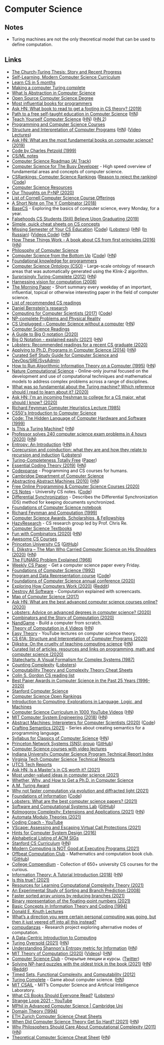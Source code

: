 # Computer Science

## Notes

- Turing machines are not the only theoretical model that can be used to define computation.

## Links

- [The Church-Turing Thesis: Story and Recent Progress](https://www.youtube.com/watch?v=QlYJz1B5XLU)
- [Self-Learning, Modern Computer Science Curriculum](https://functionalcs.github.io/curriculum/)
- [Learn CS in 5 months](https://github.com/llSourcell/Learn_Computer_Science_in_5_Months)
- [Making a computer Turing complete](https://www.youtube.com/watch?v=AqNDk_UJW4k)
- [What Is Abstraction in Computer Science](https://www.youtube.com/watch?v=_y-5nZAbgt4)
- [Open Source Computer Science Degree](https://github.com/ForrestKnight/open-source-cs)
- [Most influential books for programmers](https://github.com/cs-books/influential-cs-books)
- [Ask HN: What book to read to get a footing in CS theory? (2019)](https://news.ycombinator.com/item?id=20729252)
- [Path to a free self-taught education in Computer Science](https://github.com/ossu/computer-science) ([HN](https://news.ycombinator.com/item?id=27744255))
- [Teach Yourself Computer Science](https://teachyourselfcs.com/) ([HN](https://news.ycombinator.com/item?id=22286340)) ([HN 2](https://news.ycombinator.com/item?id=23588896))
- [Programming and Computer Science Courses](https://www.dabeaz.com/courses.html)
- [Structure and Interpretation of Computer Programs](https://opendocs.github.io/sicp/sicp.pdf) ([HN](https://news.ycombinator.com/item?id=21299546)) ([Video Lectures](http://groups.csail.mit.edu/mac/classes/6.001/abelson-sussman-lectures/))
- [Ask HN: What are the most fundamental books on computer science? (2019)](https://news.ycombinator.com/item?id=21311302)
- [Code by Charles Petzold (1999)](https://www.goodreads.com/book/show/44882.Code)
- [CS/ML notes](https://tlienart.github.io/pub/csml.html)
- [Computer Science Roadmap (AI Track)](https://github.com/yngz/cs-roadmap)
- [Computer Science for The Busy Developer](https://learn.codexpanse.com/courses/computer-science-for-the-busy-developer) - High speed overview of fundamental areas and concepts of computer science.
- [CSRankings: Computer Science Rankings](http://csrankings.org/#/index?all) ([Reason to reject the ranking](https://twitter.com/yy/status/1317934065144782853)) ([Code](https://github.com/emeryberger/CSrankings))
- [Computer Science Resources](https://github.com/the-akira/Computer-Science-Resources)
- [Our Thoughts on P=NP (2020)](https://rjlipton.wordpress.com/2020/01/12/our-thoughts-on-pnp/)
- [List of Cornell Computer Science Course Offerings](https://www.cs.cornell.edu/courseinfo/listofcscourses)
- [A Short Note on The Y Combinator (2018)](https://invenia.github.io/blog/2018/08/20/ycombinator/)
- [BaseCS](https://medium.com/basecs) - Exploring the basics of computer science, every Monday, for a year.
- [Falsehoods CS Students (Still) Believe Upon Graduating (2019)](https://www.netmeister.org/blog/cs-falsehoods.html)
- [Simple, quick cheat sheets on CS concepts](https://github.com/aspittel/coding-cheat-sheets)
- [Missing Semester of Your CS Education](https://missing.csail.mit.edu/) ([Code](https://github.com/missing-semester/missing-semester)) ([Lobsters](https://lobste.rs/s/ti1k98/missing_semester_your_cs_education_mit)) ([HN](https://news.ycombinator.com/item?id=22226380)) ([In Russian](https://github.com/danlark1/hse_missing_cs_education)) ([Videos Code](https://github.com/missing-semester/videos)) ([HN](https://news.ycombinator.com/item?id=27154577))
- [How These Things Work - A book about CS from first principles (2016)](https://reasonablypolymorphic.com/book/preface) ([HN](https://news.ycombinator.com/item?id=22346349))
- [Philosophy of Computer Science](https://cse.buffalo.edu/~rapaport/Papers/phics.pdf)
- [Computer Science from the Bottom Up](https://www.bottomupcs.com/) ([Code](https://github.com/ianw/bottomupcs)) ([HN](https://news.ycombinator.com/item?id=26981668))
- [Foundational knowledge for programmers](https://github.com/err0r500/foundational-knowledge-for-programmers)
- [Computer Science Ontology (CSO)](http://cso.kmi.open.ac.uk/home) - Large-scale ontology of research areas that was automatically generated using the Klink-2 algorithm.
- [Surprisingly Turing-Complete (2012)](https://www.gwern.net/Turing-complete) ([HN](https://news.ycombinator.com/item?id=22839035))
- [Harnessing vision for computation (2008)](https://www.gwern.net/docs/www/www.changizi.com/82e766ee9a407241bcbcfd5b9e2c69d1083ecba1.pdf)
- [The Morning Paper](https://blog.acolyer.org/) - Short summary every weekday of an important, influential, topical or otherwise interesting paper in the field of computer science.
- [List of recommended CS readings](https://github.com/amilajack/reading)
- [Daniel Bernstein's research](http://cr.yp.to/djb.html)
- [Computing for Computer Scientists (2017)](https://c4cs.github.io/archive/w18/) ([Code](https://github.com/c4cs/c4cs.github.io))
- [NP-complete Problems and Physical Reality](https://www.scottaaronson.com/papers/npcomplete.pdf)
- [CS Unplugged – Computer Science without a computer](https://csunplugged.org/en/) ([HN](https://news.ycombinator.com/item?id=22948055))
- [Computer Science Readings](https://github.com/erikgrinaker/readings)
- [A Guide to Big O notation (2020)](https://eaj.no/a-guide-to-big-o-notation)
- [Big O Notation - explained easily (2021)](https://news.ycombinator.com/item?id=25803288) ([HN](https://news.ycombinator.com/item?id=25803288))
- [Lobsters: Recommended readings for a recent CS graduate (2020)](https://lobste.rs/s/d1c7vd/recommended_readings_for_recent_cs)
- [Applying to Ph.D. Programs in Computer Science (2014)](https://www.cs.cmu.edu/~harchol/gradschooltalk.pdf) ([HN](https://news.ycombinator.com/item?id=23164618))
- [Curated Self Study Guide for Computer Science and DevOps/SRE/SysAdmin](https://sharjeelsayed.github.io/selfupgradeitprof.txt)
- [How to Run Algorithmic Information Theory on a Computer (1995)](https://arxiv.org/abs/chao-dyn/9509014v2) ([HN](https://news.ycombinator.com/item?id=23242549))
- [Nature Computational Science](https://www.nature.com/natcomputsci) - Online-only journal focused on the development and use of computational techniques and mathematical models to address complex problems across a range of disciplines.
- [What was so fundamental about the Turing machine? Which reference should I read to learn about it? (2020)](https://www.reddit.com/r/computerscience/comments/gpsdcp/what_was_so_fundamental_about_the_turing_machine/)
- [Ask HN: I'm an incoming freshman to college for a CS major, what should I know? (2020)](https://news.ycombinator.com/item?id=23371530)
- [Richard Feynman Computer Heuristics Lecture (1985)](https://www.youtube.com/watch?v=EKWGGDXe5MA)
- [CS50's Introduction to Computer Science](https://www.edx.org/course/cs50s-introduction-to-computer-science)
- [Code: The Hidden Language of Computer Hardware and Software (1999)](https://www.goodreads.com/book/show/44882.Code)
- [Is This a Turing Machine?](http://lambdaway.free.fr/lambdawalks/?view=meta4) ([HN](https://news.ycombinator.com/item?id=23711343))
- [Professor solves 240 computer science exam problems in 4 hours (2020)](https://www.youtube.com/watch?v=g_ZdcHSFGv0&t=10s) ([HN](https://news.ycombinator.com/item?id=23759673))
- [Entropy: An Introduction](https://homes.cs.washington.edu/~ewein/blog/2020/07/14/entropy/) ([HN](https://news.ycombinator.com/item?id=23873752))
- [Corecursion and coinduction: what they are and how they relate to recursion and induction](https://www.cl.cam.ac.uk/archive/mjcg/plans/Coinduction.pdf) ([Lobsters](https://lobste.rs/s/eenrfz/corecursion_coinduction_what_they_are))
- [Turing-Completeness Totally Free](https://link.springer.com/chapter/10.1007/978-3-319-19797-5_13) ([Paper](https://personal.cis.strath.ac.uk/conor.mcbride/TotallyFree.pdf))
- [Essential Coding Theory (2019)](https://cse.buffalo.edu/faculty/atri/courses/coding-theory/book/web-coding-book.pdf) ([HN](https://news.ycombinator.com/item?id=24194543))
- [Codexpanse](https://codexpanse.com/) - Programming and CS courses for humans.
- [Cambridge Department of Computer Science](https://www.cl.cam.ac.uk/)
- [Abstracting Abstract Machines (2010)](http://matt.might.net/papers/vanhorn2010abstract.pdf) ([HN](https://news.ycombinator.com/item?id=24286666))
- [Free Online Programming & Computer Science Courses (2020)](https://www.freecodecamp.org/news/free-online-programming-cs-courses/)
- [CS Notes](https://csnotes.me/) - University CS notes. ([Code](https://github.com/samrobbins85/notes-site))
- [Differential Synchronization](https://static.googleusercontent.com/media/research.google.com/en//pubs/archive/35605.pdf) - Describes the Differential Synchronization (DS) method for keeping documents synchronized.
- [Foundations of Computer Science notebook](https://github.com/ocamllabs/focs-notebooks/blob/main/1A%20Foundations%20of%20Computer%20Science.ipynb)
- [Richard Feynman and Computation (1999)](https://cds.cern.ch/record/411350/files/p101.pdf)
- [Computer Science Awards, Scholarships, & Fellowships](https://github.com/chinasaokolo/csGraduateFellowships)
- [HazyResearch](https://cs.stanford.edu/people/chrismre/) - CS research group led by Prof. Chris Re.
- [Computer Science Textbooks](https://open.umn.edu/opentextbooks/subjects/computer-science-information-systems)
- [Fun with Combinators (2020)](https://doisinkidney.com/posts/2020-10-17-ski.html) ([HN](https://news.ycombinator.com/item?id=24815859))
- [Awesome CS Courses](https://github.com/prakhar1989/awesome-courses)
- [Princeton University CS](https://www.cs.princeton.edu/) ([GitHub](https://github.com/princeton-sns))
- [E. Dijkstra – The Man Who Carried Computer Science on His Shoulders (2020)](https://inference-review.com/article/the-man-who-carried-computer-science-on-his-shoulders) ([HN](https://news.ycombinator.com/item?id=24942671))
- [The FUNARG Problem Explained (1968)](http://www.softwarepreservation.net/projects/LISP/MIT/Weizenbaum-FUNARG_Problem_Explained-1968.pdf)
- [Weekly CS Paper](https://simon-frey.com/weeklycspaper/) - Get a computer science paper every Friday.
- [Foundations of Computer Science (1992)](http://infolab.stanford.edu/~ullman/focs.html)
- [Program and Data Representation course](https://aaronbloomfield.github.io/pdr/readme.html) ([Code](https://github.com/uva-cs/pdr))
- [Foundations of Computer Science annual conference (2020)](https://focs2020.cs.duke.edu/program/)
- [Exploring How Computers Work (2020)](https://www.youtube.com/watch?v=QZwneRb-zqA) ([Reddit](https://www.reddit.com/r/programming/comments/jybwv0/exploring_how_computers_work/))
- [Destroy All Software](https://www.destroyallsoftware.com/screencasts) - Computation explained with screencasts.
- [Map of Computer Science (2017)](https://www.youtube.com/watch?v=SzJ46YA_RaA)
- [Ask HN: What are the best advanced computer science courses online? (2020)](https://news.ycombinator.com/item?id=25271676)
- [Lobsters: Advice on advanced degrees in computer science? (2020)](https://lobste.rs/s/6ucycu/advice_on_advanced_degrees_computer)
- [Combinators and the Story of Computation (2020)](https://writings.stephenwolfram.com/2020/12/combinators-and-the-story-of-computation/)
- [NandGame](http://nandgame.com/) - Build a computer from scratch.
- [Theory of Computation in 4 Videos](https://www.youtube.com/playlist?list=PLylTVsqZiRXPU09ULWGfXYsEtw-Qtq0Yn) ([HN](https://news.ycombinator.com/item?id=25338641))
- [Easy Theory](https://www.easytheory.org/) - YouTube lectures on computer science theory.
- [CS 61A: Structure and Interpretation of Computer Programs (2020)](https://cs61a.org/)
- [Dijkstra: On the cruelty of teaching computing science](https://www.psy.gla.ac.uk/~steve/educ/dijk/EWD1036.v4.pdf) ([HN](https://news.ycombinator.com/item?id=25442016))
- [Curated list of articles, resources and links on programming, math and computer science (2020)](https://www.reddit.com/r/compsci/comments/kczkk1/my_2020_curated_list_of_articles_resources_and/)
- [Statecharts: A Visual Formalism for Complex Systems (1987)](http://www.inf.ed.ac.uk/teaching/courses/seoc/2005_2006/resources/statecharts.pdf)
- [Counting Complexity](https://jellypbc.com/posts/ezmntq-counting-complexity) ([Lobsters](https://lobste.rs/s/lnszhq/counting_complexity))
- [Computability Theory and Complexity Theory Cheat Sheets](https://github.com/0x0f0f0f/computability-complexity-cheat-sheets/blob/master/cplx-cheat.pdf)
- [Colin S. Gordon CS reading list](https://csgordon.github.io/books.html)
- [Best Paper Awards in Computer Science in the Past 25 Years (1996-2020)](https://jeffhuang.com/best_paper_awards/)
- [Stanford Computer Science](https://cs.stanford.edu/)
- [Computer Science Open Rankings](https://drafty.cs.brown.edu/csopenrankings/)
- [Introduction to Computing: Explorations in Language, Logic, and Machines](http://computingbook.org/)
- [Computer Science Curriculum in 1000 YouTube Videos](https://laconicml.com/computer-science-curriculum-youtube-videos/) ([HN](https://news.ycombinator.com/item?id=25753166))
- [MIT Computer System Engineering (2018)](https://ocw.mit.edu/courses/electrical-engineering-and-computer-science/6-033-computer-system-engineering-spring-2018/) ([HN](https://news.ycombinator.com/item?id=25800858))
- [Abstract Machines: Interpreters for Computer Scientists (2020)](https://drs.is/post/abstract-machines/) ([Code](https://github.com/sinistersnare/aams))
- [Crafting Semantics (2021)](https://drs.is/post/crafting-semantics-0/) - Series about creating semantics for a programming language.
- [Syllabus for Classics of Computer Science](https://canvas.harvard.edu/courses/34992/assignments/syllabus) ([HN](https://news.ycombinator.com/item?id=25842249))
- [Princeton Network Systems (SNS) group](https://sns.cs.princeton.edu/) ([GitHub](https://github.com/princeton-sns))
- [Computer Science courses with video lectures](https://github.com/Developer-Y/cs-video-courses)
- [Indiana University Computer Science Program Technical Report Index](https://help.luddy.indiana.edu/techreports/)
- [Virginia Tech Computer Science Technical Reports](https://eprints.cs.vt.edu/view/year/)
- [UTCS Tech Reports](https://apps.cs.utexas.edu/apps/tech-reports)
- [Ask HN: Is a Master's in CS worth it? (2021)](https://news.ycombinator.com/item?id=26405955)
- [Most under-valued ideas in computer science (2021)](https://twitter.com/lukego/status/1376105477701038082)
- [Whether, Why, and How to Get a Ph.D. in Computer Science](http://mycsphd.org/)
- [A.M. Turing Award](https://amturing.acm.org/)
- [Why not faster computation via evolution and diffracted light (2021)](https://interconnected.org/home/2021/04/20/computers)
- [Foundations of Information](https://faculty.washington.edu/ajko/books/foundations-of-information/#/) ([Code](https://github.com/amyjko/foundations-of-information))
- [Lobsters: What are the best computer science papers? (2021)](https://lobste.rs/s/l8eiy6/what_are_best_computer_science_papers)
- [Software and Computational Systems Lab](https://www.sosy-lab.org/) ([GitHub](https://github.com/sosy-lab))
- [Kolmogorov Complexity: Extensions and Applications (2021)](https://blog.neotree.uber.space/posts/kolmogorov-complexity) ([HN](https://news.ycombinator.com/item?id=27043153))
- [Automata Modulo Theories (2021)](https://cacm.acm.org/magazines/2021/5/252180-automata-modulo-theories/fulltext)
- [Coding Coach - YouTube](https://www.youtube.com/c/CodingCoach/videos)
- [VScape: Assessing and Escaping Virtual Call Protections (2021)](https://www.usenix.org/system/files/sec21fall-chen-kaixiang.pdf)
- [Hints for Computer System Design (2016)](https://www.microsoft.com/en-us/research/wp-content/uploads/2016/02/acrobat-17.pdf)
- [Alphabetical Listing of ACM SIGs](https://www.acm.org/special-interest-groups/alphabetical-listing)
- [Stanford CS Curriculum](https://docs.google.com/spreadsheets/d/1zfw8nPvJeewxcFUBpKUKmAVE8PjnJI7H0CKimdQXxr0/htmlview) ([HN](https://news.ycombinator.com/item?id=27388391))
- [Modern Computing is NOT Good at Executing Programs (2021)](https://jeremykhawaja.com/post/modern-computing-is-not-good-at-executing-programs/)
- [Offbeat Computation Club](https://offbeat.cc/) - Mathematics and computation book club. ([GitHub](https://github.com/offbeatcc))
- [College Compendium](https://collegecompendium.goldin.io/) - Collection of 650+ university CS courses for the curious.
- [Information Theory: A Tutorial Introduction (2018)](https://arxiv.org/abs/1802.05968) ([HN](https://news.ycombinator.com/item?id=27642906))
- [Is this true? (2021)](https://thatjdanisso.cool/is-this-true)
- [Resources for Learning Computational Complexity Theory (2021)](https://bcmullins.github.io/complexity_theory_resources/)
- [An Experimental Study of Sorting and Branch Prediction (2008)](https://paulbiggar.com/research/#jea-2008)
- [Faster sorted array unions by reducing branches (2021)](https://lemire.me/blog/2021/07/14/faster-sorted-array-unions-by-reducing-branches/)
- [Binary representation of the floating-point numbers (2021)](https://trekhleb.dev/blog/2021/binary-floating-point/)
- [Basic Concepts in Information Theory and Coding (1994)](https://www.springer.com/gp/book/9780306445446)
- [Donald E. Knuth Lectures](https://online.stanford.edu/donald-e-knuth-lectures)
- [What’s a direction you were certain personal computing was going, but then it just veered off into all this instead?](https://twitter.com/NanoRaptor/status/1421129732708462603)
- [compudanzas](https://compudanzas.net/) - Research project exploring alternative modes of computation.
- [A Data-Centric Introduction to Computing](https://dcic-world.org/2021-08-21/part_intro.html#%28part._.Overview%29)
- [Turing Oversold (2021)](https://people.idsia.ch//~juergen/turing-oversold.html) ([HN](https://news.ycombinator.com/item?id=28522761))
- [Understanding Shannon's Entropy metric for Information](https://arxiv.org/abs/1405.2061) ([HN](https://news.ycombinator.com/item?id=28785902))
- [MIT Theory of Computation (2020)](https://ocw.mit.edu/courses/mathematics/18-404j-theory-of-computation-fall-2020/) ([Videos](https://www.youtube.com/playlist?list=PLUl4u3cNGP60_JNv2MmK3wkOt9syvfQWY)) ([HN](https://news.ycombinator.com/item?id=28807222))
- [Computer Science Club](https://compsciclub.ru/) - Открытые лекции и курсы. ([Twitter](https://twitter.com/spbcsclub))
- [Solving NP-hard puzzles with the oldest trick in the book (2021)](https://davidkoloski.me/blog/intelligent-brute-forcing/) ([HN](https://news.ycombinator.com/item?id=28845593)) ([Reddit](https://www.reddit.com/r/programming/comments/q7s7os/solving_nphard_puzzles_with_the_oldest_trick_in/))
- [Timed Sets, Functional Complexity, and Computability (2012)](https://www.sciencedirect.com/science/article/pii/S1571066112000394)
- [Turing Complete](https://turingcomplete.game/) - Game about computer science. ([HN](https://news.ycombinator.com/item?id=28903296))
- [MIT CSAIL](https://www.csail.mit.edu/) - MIT’s Computer Science and Artificial Intelligence Laboratory.
- [What CS Books Should Everyone Read?](https://cstheory.stackexchange.com/questions/3253/what-books-should-everyone-read) ([Lobsters](https://lobste.rs/s/9r8qpj/what_books_should_everyone_read))
- [Strange Loop 2021 - YouTube](https://www.youtube.com/playlist?list=PLcGKfGEEONaBjSfQaSiU9yQsjPxxDQyV8)
- [MPhil in Advanced Computer Science | Cambridge Uni](https://www.cst.cam.ac.uk/admissions/acs)
- [Domain Theory (1994)](https://www.cs.bham.ac.uk/~axj/pub/papers/handy1.pdf)
- [ETH Zurich Computer Science Cheat Sheets](https://github.com/flavioschneider/ethzcheatsheets)
- [When Did Computer Science Theory Get So Hard? (2021)](http://blog.computationalcomplexity.org/2021/11/when-did-computer-science-theory-get-so.html) ([HN](https://news.ycombinator.com/item?id=29223934))
- [Why Philosophers Should Care About Computational Complexity (2011)](https://arxiv.org/abs/1108.1791) ([HN](https://news.ycombinator.com/item?id=29242498))
- [Theoretical Computer Science Cheat Sheet](https://www.tug.org/texshowcase/cheat.pdf) ([HN](https://news.ycombinator.com/item?id=29347885))
